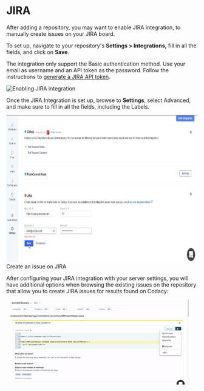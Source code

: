 # JIRA

After adding a repository, you may want to enable JIRA integration, to manually create issues on your JIRA board. 

To set up, navigate to your repository's **Settings > Integrations,** fill in all the fields, and click on **Save**.

The integration only support the Basic authentication method. Use your email as username and an API token as the password. Follow the instructions to [generate a JIRA API
token](https://confluence.atlassian.com/x/Vo71Nw).

![Enabling JIRA integration](../../images/Sep-04-2019_10-40-19.gif)

Once the JIRA Integration is set up, browse to **Settings**, select Advanced, and make sure to fill in all the fields, including the Labels.  

<img src="/v1.0/images/test3.gif" width="669" height="387" />
Create an issue on JIRA

After configuring your JIRA integration with your server settings, you will have additional options when browsing the existing issues on the repository that allow you to create JIRA issues for results found on Codacy:

![JIRA integration](../../images/Jira_issue.gif)
